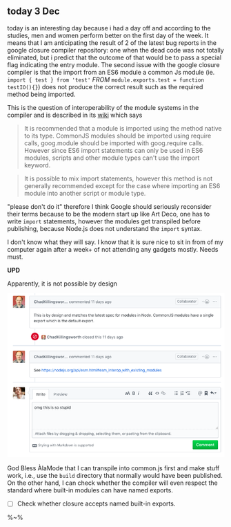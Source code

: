 ## today 3 Dec

today is an interesting day because i had a day off and according to the studies, men and women perform better on the first day of the week. It means that I am anticipating the result of 2 of the latest bug reports in the google closure compiler repository: one when the dead code was not totally eliminated, but i predict that the outcome of that would be to pass a special flag indicating the entry module. The second issue with the google closure compiler is that the import from an ES6 module a common Js module (ie. `import { test } from 'test'` _FROM_ `module.exports.test = function testIO(){}`) does not produce the correct result such as the required method being imported.

 This is the question of interoperability of the module systems in the compiler and is described in its [wiki](https://github.com/google/closure-compiler/wiki/JS-Modules) which says

 > It is recommended that a module is imported using the method native to its type. CommonJS modules should be imported using require calls, goog.module should be imported with goog.require calls. However since ES6 import statements can only be used in ES6 modules, scripts and other module types can't use the import keyword.

 > It is possible to mix import statements, however this method is not generally recommended except for the case where importing an ES6 module into another script or module type.

 "please don't do it" therefore I think Google should seriously reconsider their terms because to be the modern start up like Art Deco, one has to write `import` statements, however the modules get transpiled before publishing, because Node.js does not understand the `import` syntax.



I don't know what they will say. I know that it is sure nice to sit in from of my computer again after a week+ of not attending any gadgets mostly. Needs must.

**UPD**

Apparently, it is not possible by design

![closure reply](images/18/closure.png)

God Bless ÀlaMode that I can transpile into common.js first and make stuff work, i.e., use the `build` directory that normally would have been published. On the other hand, I can check whether the compiler will even respect the standard where built-in modules can have named exports.

- [ ] Check whether closure accepts named built-in exports.

%~%